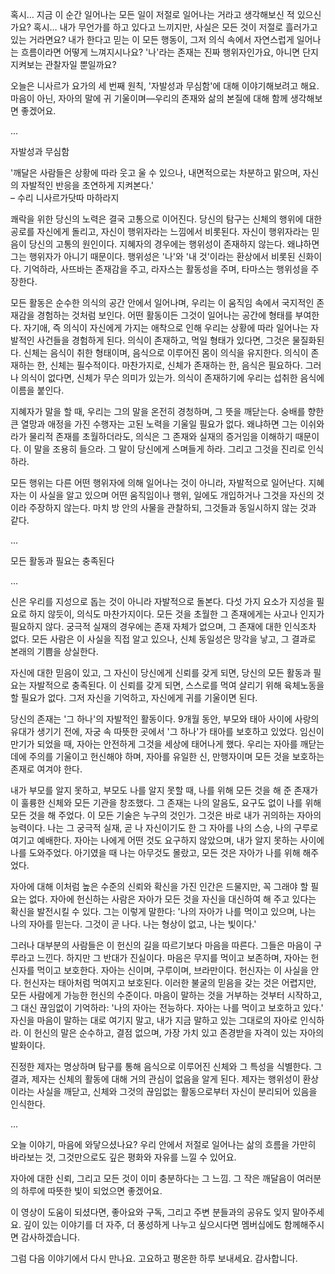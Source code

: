 혹시… 지금 이 순간 일어나는 모든 일이 저절로 일어나는 거라고 생각해보신 적 있으신가요?
혹시… 내가 무언가를 하고 있다고 느끼지만,
사실은 모든 것이 저절로 흘러가고 있는 거라면요?
내가 한다고 믿는 이 모든 행동이,
그저 의식 속에서 자연스럽게 일어나는 흐름이라면 어떻게 느껴지시나요?
'나'라는 존재는 진짜 행위자인가요,
아니면 단지 지켜보는 관찰자일 뿐일까요?

오늘은 니사르가 요가의 세 번째 원칙,
'자발성과 무심함'에 대해 이야기해보려고 해요.
마음이 아닌,
자아의 말에 귀 기울이며—우리의 존재와 삶의 본질에 대해 함께 생각해보면 좋겠어요.

...

자발성과 무심함

'깨달은 사람들은 상황에 따라 웃고 울 수 있으나,
내면적으로는 차분하고 맑으며,
자신의 자발적인 반응을 초연하게 지켜본다.'  
– 수리 니사르가닷따 마하라지

쾌락을 위한 당신의 노력은 결국 고통으로 이어진다.
당신의 탐구는 신체의 행위에 대한 공로를 자신에게 돌리고,
자신이 행위자라는 느낌에서 비롯된다.
자신이 행위자라는 믿음이 당신의 고통의 원인이다.
지혜자의 경우에는 행위성이 존재하지 않는다.
왜냐하면 그는 행위자가 아니기 때문이다.
행위성은 '나'와 '내 것'이라는 환상에서 비롯된 신화이다.
기억하라,
사뜨바는 존재감을 주고,
라자스는 활동성을 주며,
타마스는 행위성을 주장한다.

모든 활동은 순수한 의식의 공간 안에서 일어나며,
우리는 이 움직임 속에서 국지적인 존재감을 경험하는 것처럼 보인다.
어떤 활동이든 그것이 일어나는 공간에 형태를 부여한다.
자기애,
즉 의식이 자신에게 가지는 애착으로 인해 우리는 상황에 따라 일어나는 자발적인 사건들을 경험하게 된다.
의식이 존재하고,
먹일 형태가 있다면,
그것은 물질화된다.
신체는 음식이 취한 형태이며,
음식으로 이루어진 몸이 의식을 유지한다.
의식이 존재하는 한,
신체는 필수적이다.
마찬가지로,
신체가 존재하는 한,
음식은 필요하다.
그러나 의식이 없다면,
신체가 무슨 의미가 있는가.
의식이 존재하기에 우리는 섭취한 음식에 이름을 붙인다.

지혜자가 말을 할 때,
우리는 그의 말을 온전히 경청하며,
그 뜻을 깨닫는다.
숭배를 향한 큰 열망과 애정을 가진 수행자는 고된 노력을 기울일 필요가 없다.
왜냐하면 그는 이쉬와라가 물리적 존재를 초월하더라도,
의식은 그 존재와 실재의 증거임을 이해하기 때문이다.
이 말을 조용히 들으라.
그 말이 당신에게 스며들게 하라.
그리고 그것을 진리로 인식하라.

모든 행위는 다른 어떤 행위자에 의해 일어나는 것이 아니라,
자발적으로 일어난다.
지혜자는 이 사실을 알고 있으며 어떤 움직임이나 행위,
일에도 개입하거나 그것을 자신의 것이라 주장하지 않는다.
마치 방 안의 사물을 관찰하되,
그것들과 동일시하지 않는 것과 같다.

...

모든 활동과 필요는 충족된다

...

신은 우리를 지성으로 돕는 것이 아니라 자발적으로 돌본다.
다섯 가지 요소가 지성을 필요로 하지 않듯이,
의식도 마찬가지이다.
모든 것을 초월한 그 존재에게는 사고나 인지가 필요하지 않다.
궁극적 실재의 경우에는 존재 자체가 없으며,
그 존재에 대한 인식조차 없다.
모든 사람은 이 사실을 직접 알고 있으나,
신체 동일성은 망각을 낳고,
그 결과로 본래의 기쁨을 상실한다.

자신에 대한 믿음이 있고,
그 자신이 당신에게 신뢰를 갖게 되면,
당신의 모든 활동과 필요는 자발적으로 충족된다.
이 신뢰를 갖게 되면,
스스로를 먹여 살리기 위해 육체노동을 할 필요가 없다.
그저 자신을 기억하고,
자신에게 귀를 기울이면 된다.

당신의 존재는 '그 하나'의 자발적인 활동이다.
9개월 동안,
부모와 태아 사이에 사랑의 유대가 생기기 전에,
자궁 속 따뜻한 곳에서 '그 하나'가 태아를 보호하고 있었다.
임신이 만기가 되었을 때,
자아는 안전하게 그것을 세상에 태어나게 했다.
우리는 자아를 깨닫는 데에 주의를 기울이고 헌신해야 하며,
자아를 유일한 신,
만행자이며 모든 것을 보호하는 존재로 여겨야 한다.

내가 부모를 알지 못하고,
부모도 나를 알지 못할 때,
나를 위해 모든 것을 해 준 존재가 이 훌륭한 신체와 모든 기관을 창조했다.
그 존재는 나의 알음도,
요구도 없이 나를 위해 모든 것을 해 주었다.
이 모든 기술은 누구의 것인가.
그것은 바로 내가 귀의하는 자아의 능력이다.
나는 그 궁극적 실재,
곧 나 자신이기도 한 그 자아를 나의 스승,
나의 구루로 여기고 예배한다.
자아는 나에게 어떤 것도 요구하지 않았으며,
내가 알지 못하는 사이에 나를 도와주었다.
아기였을 때 나는 아무것도 몰랐고,
모든 것은 자아가 나를 위해 해주었다.

자아에 대해 이처럼 높은 수준의 신뢰와 확신을 가진 인간은 드물지만,
꼭 그래야 할 필요는 없다.
자아에 헌신하는 사람은 자아가 모든 것을 자신을 대신하여 해 주고 있다는 확신을 발전시킬 수 있다.
그는 이렇게 말한다: '나의 자아가 나를 먹이고 있으며,
나는 나의 자아를 믿는다.
그것이 곧 나다.
나는 형상이 없고,
나는 빛이다.'

그러나 대부분의 사람들은 이 헌신의 길을 따르기보다 마음을 따른다.
그들은 마음이 구루라고 느낀다.
하지만 그 반대가 진실이다.
마음은 무지를 먹이고 보존하며,
자아는 헌신자를 먹이고 보호한다.
자아는 신이며,
구루이며,
브라만이다.
헌신자는 이 사실을 안다.
헌신자는 태아처럼 먹여지고 보호된다.
이러한 불굴의 믿음을 갖는 것은 어렵지만,
모든 사람에게 가능한 헌신의 수준이다.
마음이 말하는 것을 거부하는 것부터 시작하고,
그 대신 끊임없이 기억하라: '나의 자아는 전능하다.
자아는 나를 먹이고 보호하고 있다.' 자신을 마음이 말하는 대로 여기지 말고,
내가 지금 말하고 있는 그대로의 자아로 인식하라.
이 헌신의 말은 순수하고,
결점 없으며,
가장 가치 있고 존경받을 자격이 있는 자아의 발화이다.

진정한 제자는 명상하며 탐구를 통해 음식으로 이루어진 신체와 그 특성을 식별한다.
그 결과,
제자는 신체의 활동에 대해 거의 관심이 없음을 알게 된다.
제자는 행위성이 환상이라는 사실을 깨닫고,
신체와 그것의 끊임없는 활동으로부터 자신이 분리되어 있음을 인식한다.

...

오늘 이야기,
마음에 와닿으셨나요?
우리 안에서 저절로 일어나는 삶의 흐름을 가만히 바라보는 것,
그것만으로도 깊은 평화와 자유를 느낄 수 있어요.

자아에 대한 신뢰,
그리고 모든 것이 이미 충분하다는 그 느낌.
그 작은 깨달음이 여러분의 하루에 따뜻한 빛이 되었으면 좋겠어요.

이 영상이 도움이 되셨다면,
좋아요와 구독,
그리고 주변 분들과의 공유도 잊지 말아주세요.
깊이 있는 이야기를 더 자주,
더 풍성하게 나누고 싶으시다면 멤버십에도 함께해주시면 감사하겠습니다.

그럼 다음 이야기에서 다시 만나요.
고요하고 평온한 하루 보내세요.
감사합니다.